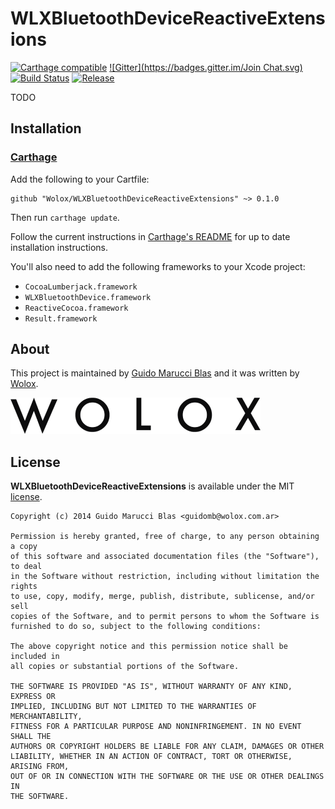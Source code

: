 # WLXBluetoothDeviceReactiveExtensions

[![Carthage compatible](https://img.shields.io/badge/Carthage-compatible-4BC51D.svg?style=flat)](https://github.com/Carthage/Carthage)
[![Gitter](https://badges.gitter.im/Join Chat.svg)](https://gitter.im/Wolox/WLXBluetoothDevice?utm_source=badge&utm_medium=badge&utm_campaign=pr-badge&utm_content=badge)
[![Build Status](https://travis-ci.org/Wolox/WLXBluetoothDeviceReactiveExtensions.svg)](https://travis-ci.org/Wolox/WLXBluetoothDeviceReactiveExtensions)
[![Release](https://img.shields.io/github/release/Wolox/WLXBluetoothDeviceReactiveExtensions.svg)](https://github.com/Wolox/WLXBluetoothDeviceReactiveExtensions/releases)

TODO

## Installation

### [Carthage]

[Carthage]: https://github.com/Carthage/Carthage

Add the following to your Cartfile:

```
github "Wolox/WLXBluetoothDeviceReactiveExtensions" ~> 0.1.0
```

Then run `carthage update`.

Follow the current instructions in [Carthage's README][carthage-installation]
for up to date installation instructions.

[carthage-installation]: https://github.com/Carthage/Carthage#adding-frameworks-to-an-application

You'll also need to add the following frameworks to your Xcode project:
  * `CocoaLumberjack.framework`
  * `WLXBluetoothDevice.framework`
  * `ReactiveCocoa.framework`
  * `Result.framework`

## About ##

This project is maintained by [Guido Marucci Blas](https://github.com/guidomb) and it was written by [Wolox](http://www.wolox.com.ar).

![Wolox](https://raw.githubusercontent.com/Wolox/press-kit/master/logos/logo_banner.png)

## License

**WLXBluetoothDeviceReactiveExtensions** is available under the MIT [license](https://raw.githubusercontent.com/Wolox/WLXBluetoothDeviceReactiveExtensions/master/LICENSE).

    Copyright (c) 2014 Guido Marucci Blas <guidomb@wolox.com.ar>

    Permission is hereby granted, free of charge, to any person obtaining a copy
    of this software and associated documentation files (the "Software"), to deal
    in the Software without restriction, including without limitation the rights
    to use, copy, modify, merge, publish, distribute, sublicense, and/or sell
    copies of the Software, and to permit persons to whom the Software is
    furnished to do so, subject to the following conditions:

    The above copyright notice and this permission notice shall be included in
    all copies or substantial portions of the Software.

    THE SOFTWARE IS PROVIDED "AS IS", WITHOUT WARRANTY OF ANY KIND, EXPRESS OR
    IMPLIED, INCLUDING BUT NOT LIMITED TO THE WARRANTIES OF MERCHANTABILITY,
    FITNESS FOR A PARTICULAR PURPOSE AND NONINFRINGEMENT. IN NO EVENT SHALL THE
    AUTHORS OR COPYRIGHT HOLDERS BE LIABLE FOR ANY CLAIM, DAMAGES OR OTHER
    LIABILITY, WHETHER IN AN ACTION OF CONTRACT, TORT OR OTHERWISE, ARISING FROM,
    OUT OF OR IN CONNECTION WITH THE SOFTWARE OR THE USE OR OTHER DEALINGS IN
    THE SOFTWARE.
